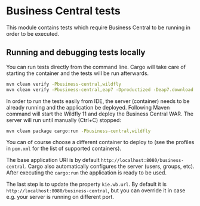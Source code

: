 # Business Central tests

This module contains tests which require Business Central to be running in order to be executed.

## Running and debugging tests locally

You can run tests directly from the command line.
Cargo will take care of starting the container and the tests will be run afterwards.

```bash
mvn clean verify -Pbusiness-central,wildfly
mvn clean verify -Pbusiness-central,eap7 -Dproductized -Deap7.download.url=url-where-to-get-the-eap-zip
```

In order to run the tests easily from IDE, the server (container) needs to be already running and the application be deployed.
Following Maven command will start the Wildfly 11 and deploy the Business Central WAR.
The server will run until manually (Ctrl+C) stopped:

```bash
mvn clean package cargo:run -Pbusiness-central,wildfly
```

You can of course choose a different container to deploy
to (see the profiles in `pom.xml` for the list of supported containers).

The base application URI is by default `http://localhost:8080/business-central`.
Cargo also automatically configures the server (users, groups, etc).
After executing the `cargo:run` the application is ready to be used.

The last step is to update the property `kie.wb.url`.
By default it is `http://localhost:8080/business-central`, but you can override it in case e.g. your server is running on different port.
